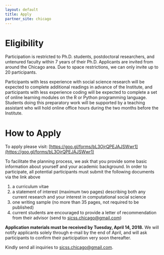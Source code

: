 ```yaml
---
layout: default
title: Apply
partner_site: chicago
---
```


# Eligibility

Participation is restricted to Ph.D. students, postdoctoral researchers, and untenured faculty within 7 years of their Ph.D.  Applicants are invited from around the Chicago area.  Due to space restrictions, we can only invite up to 20 participants.

Participants with less experience with social science research will be expected to complete additional readings in advance of the Institute, and participants with less experience coding will be expected to complete a set of online learning modules on the R or Python programming language.  Students doing this preparatory work will be supported by a teaching assistant who will hold online office hours during the two months before the Institute.

# How to Apply

To apply please visit: [https://goo.gl/forms/bL3OjrQPEJAJSWwr1](https://goo.gl/forms/bL3OjrQPEJAJSWwr1)

To facilitate the planning process, we ask that you provide some basic information about yourself and your academic background. In order to participate, all potential participants must submit the following documents via the link above

1. a curriculum vitae
1. a statement of interest (maximum two pages) describing both any current research and your interest in computational social science
1. one writing sample (no more than 35 pages, not required to be published)
1. current students are encouraged to provide a letter of recommendation from their advisor (send to sicss.chicago@gmail.com)

**Application materials must be received by Tuesday, April 14, 2018.**  We will notify applicants solely through e-mail by the end of April, and will ask participants to confirm their participation very soon thereafter. 

Kindly send all inquiries to [sicss.chicago@gmail.com](mailto:sicss.chicago@gmail.com).
